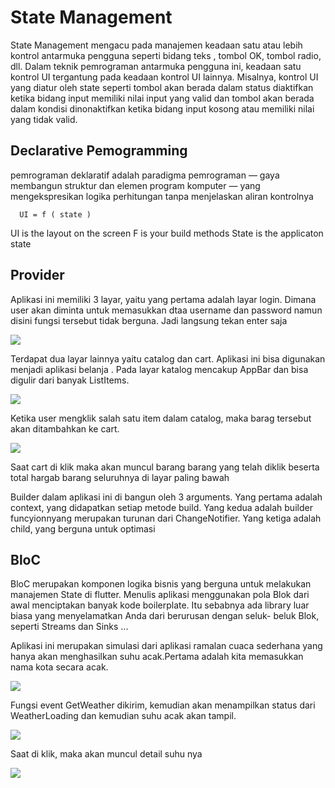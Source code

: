 # State Management

State Management mengacu pada manajemen keadaan satu atau lebih kontrol antarmuka pengguna seperti bidang teks , tombol OK, tombol radio,
dll. Dalam teknik pemrograman antarmuka pengguna ini, keadaan satu kontrol UI tergantung pada keadaan kontrol UI lainnya. Misalnya, 
kontrol UI yang diatur oleh state seperti tombol akan berada dalam status diaktifkan ketika bidang input memiliki nilai input yang valid
dan tombol akan berada dalam kondisi dinonaktifkan ketika bidang input kosong atau memiliki nilai yang tidak valid.

## Declarative Pemogramming

pemrograman deklaratif adalah paradigma pemrograman — gaya membangun struktur dan elemen program komputer — yang mengekspresikan logika
perhitungan tanpa menjelaskan aliran kontrolnya

      UI = f ( state )

UI is the layout on the screen
F is your build methods
State is the applicaton state

## Provider

Aplikasi ini memiliki 3 layar, yaitu yang pertama adalah layar login. Dimana user akan diminta untuk memasukkan dtaa username dan 
password namun disini fungsi tersebut tidak berguna. Jadi langsung tekan enter saja

<img src="prov1.jpg">

Terdapat dua layar lainnya yaitu catalog dan cart. Aplikasi ini bisa digunakan menjadi aplikasi belanja . Pada layar katalog mencakup
AppBar dan bisa digulir dari banyak ListItems.

<img src="prov2.jpg">

Ketika user mengklik salah satu item dalam catalog, maka barag tersebut akan ditambahkan ke cart. 

<img src="prov3.jpg">

Saat cart di klik maka akan muncul barang barang yang telah diklik beserta total hargab barang seluruhnya di layar paling bawah

Builder dalam aplikasi ini di bangun oleh 3 arguments. Yang pertama adalah context, yang didapatkan setiap metode build.
Yang kedua adalah builder funcyionnyang merupakan turunan dari ChangeNotifier.
Yang ketiga adalah child, yang berguna untuk optimasi

## BloC

BloC merupakan komponen logika bisnis yang berguna untuk melakukan manajemen State di flutter. Menulis aplikasi menggunakan pola Blok 
dari awal menciptakan banyak kode boilerplate. Itu sebabnya ada library luar biasa yang menyelamatkan Anda dari berurusan dengan seluk-
beluk Blok, seperti Streams dan Sinks ...

Aplikasi ini merupakan simulasi dari aplikasi ramalan cuaca sederhana yang hanya akan menghasilkan suhu acak.Pertama adalah kita memasukkan nama kota secara acak. 

<img src="bloc1.jpg">

Fungsi event GetWeather dikirim, kemudian akan menampilkan status dari WeatherLoading dan kemudian suhu acak akan tampil.

<img src="bloc2.jpg">

Saat di klik, maka akan muncul detail suhu nya

<img src="bloc3.jpg">